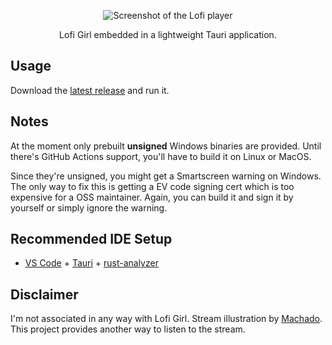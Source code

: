 <p align="center">
<img src="https://repository-images.githubusercontent.com/658017980/ae660816-9106-4d50-8149-752add67a3cc" alt="Screenshot of the Lofi player">
</p>
<p align="center">
  Lofi Girl embedded in a lightweight Tauri application.
</p>

## Usage
Download the [latest release](https://github.com/owlnai/lofi-in-your-desktop/releases/latest) and run it.

## Notes
At the moment only prebuilt **unsigned** Windows binaries are provided. Until there's GitHub Actions support, you'll have to build it on Linux or MacOS.

Since they're unsigned, you might get a Smartscreen warning on Windows. The only way to fix this is getting a EV code signing cert which is too expensive for a OSS maintainer. Again, you can build it and sign it by yourself or simply ignore the warning.
## Recommended IDE Setup

- [VS Code](https://code.visualstudio.com/) + [Tauri](https://marketplace.visualstudio.com/items?itemName=tauri-apps.tauri-vscode) + [rust-analyzer](https://marketplace.visualstudio.com/items?itemName=rust-lang.rust-analyzer)

## Disclaimer
I'm not associated in any way with Lofi Girl. Stream illustration by [Machado](https://www.facebook.com/machadoillustrator/). This project provides another way to listen to the stream.
